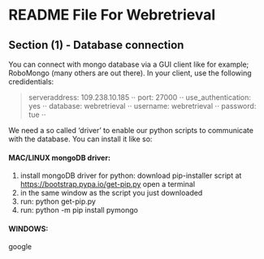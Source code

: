 # README File For Webretrieval

## Section (1) - Database connection

You can connect with mongo database via a GUI client like for example; RoboMongo (many others are out there). In your client, use the following credidentials:

> serveraddress:    109.238.10.185 ⋅⋅
> port:                     27000 ⋅⋅
> use_authentication: yes ⋅⋅
> database: webretrieval ⋅⋅
> username: webretrieval ⋅⋅
> password: tue ⋅⋅


We need a so called ‘driver’ to enable our python scripts to communicate with the database. You can install it like so:



#### MAC/LINUX mongoDB driver:

 1. install mongoDB driver for python: download pip-installer script at
    https://bootstrap.pypa.io/get-pip.py open a terminal
 2. in the same window as the script you just downloaded
 3. run: python get-pip.py
 4. run: python -m pip install pymongo


#### WINDOWS:
google
